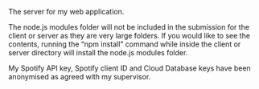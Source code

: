 The server for my web application.

The node.js modules folder will not be included in the submission for the client or server as they are very large folders. If you would like to see the contents, running the “npm install” command while inside the client or server directory will install the node.js modules folder.

My Spotify API key, Spotify client ID and Cloud Database keys have been anonymised as agreed with my supervisor.
